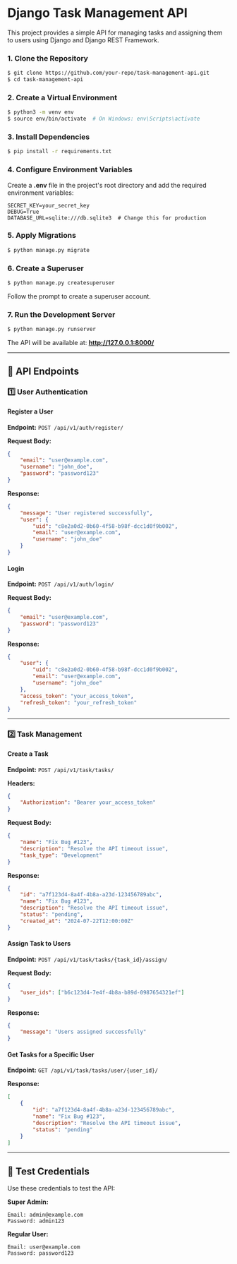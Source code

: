 # Django Task Management API

This project provides a simple API for managing tasks and assigning them to users using Django and Django REST Framework.


### **1. Clone the Repository**
```bash
$ git clone https://github.com/your-repo/task-management-api.git
$ cd task-management-api
```

### **2. Create a Virtual Environment**
```bash
$ python3 -m venv env
$ source env/bin/activate  # On Windows: env\Scripts\activate
```

### **3. Install Dependencies**
```bash
$ pip install -r requirements.txt
```

### **4. Configure Environment Variables**
Create a **.env** file in the project's root directory and add the required environment variables:
```env
SECRET_KEY=your_secret_key
DEBUG=True
DATABASE_URL=sqlite:///db.sqlite3  # Change this for production
```

### **5. Apply Migrations**
```bash
$ python manage.py migrate
```

### **6. Create a Superuser**
```bash
$ python manage.py createsuperuser
```
Follow the prompt to create a superuser account.

### **7. Run the Development Server**
```bash
$ python manage.py runserver
```
The API will be available at: **http://127.0.0.1:8000/**

---
## 📌 **API Endpoints**

### **1️⃣ User Authentication**
#### **Register a User**
**Endpoint:** `POST /api/v1/auth/register/`

**Request Body:**
```json
{
    "email": "user@example.com",
    "username": "john_doe",
    "password": "password123"
}
```

**Response:**
```json
{
    "message": "User registered successfully",
    "user": {
        "uid": "c8e2a0d2-0b60-4f58-b98f-dcc1d0f9b002",
        "email": "user@example.com",
        "username": "john_doe"
    }
}
```

#### **Login**
**Endpoint:** `POST /api/v1/auth/login/`

**Request Body:**
```json
{
    "email": "user@example.com",
    "password": "password123"
}
```

**Response:**
```json
{
    "user": {
        "uid": "c8e2a0d2-0b60-4f58-b98f-dcc1d0f9b002",
        "email": "user@example.com",
        "username": "john_doe"
    },
    "access_token": "your_access_token",
    "refresh_token": "your_refresh_token"
}
```

---
### **2️⃣ Task Management**

#### **Create a Task**
**Endpoint:** `POST /api/v1/task/tasks/`

**Headers:**
```json
{
    "Authorization": "Bearer your_access_token"
}
```

**Request Body:**
```json
{
    "name": "Fix Bug #123",
    "description": "Resolve the API timeout issue",
    "task_type": "Development"
}
```

**Response:**
```json
{
    "id": "a7f123d4-8a4f-4b8a-a23d-123456789abc",
    "name": "Fix Bug #123",
    "description": "Resolve the API timeout issue",
    "status": "pending",
    "created_at": "2024-07-22T12:00:00Z"
}
```

#### **Assign Task to Users**
**Endpoint:** `POST /api/v1/task/tasks/{task_id}/assign/`

**Request Body:**
```json
{
    "user_ids": ["b6c123d4-7e4f-4b8a-b89d-0987654321ef"]
}
```

**Response:**
```json
{
    "message": "Users assigned successfully"
}
```

#### **Get Tasks for a Specific User**
**Endpoint:** `GET /api/v1/task/tasks/user/{user_id}/`

**Response:**
```json
[
    {
        "id": "a7f123d4-8a4f-4b8a-a23d-123456789abc",
        "name": "Fix Bug #123",
        "description": "Resolve the API timeout issue",
        "status": "pending"
    }
]
```

---
## 🔑 **Test Credentials**
Use these credentials to test the API:

**Super Admin:**
```plaintext
Email: admin@example.com
Password: admin123
```

**Regular User:**
```plaintext
Email: user@example.com
Password: password123
